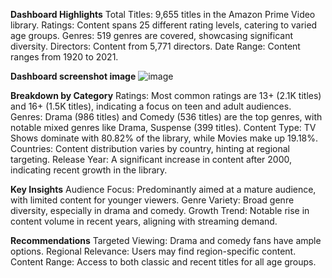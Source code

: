 **Dashboard Highlights**
Total Titles: 9,655 titles in the Amazon Prime Video library.
Ratings: Content spans 25 different rating levels, catering to varied age groups.
Genres: 519 genres are covered, showcasing significant diversity.
Directors: Content from 5,771 directors.
Date Range: Content ranges from 1920 to 2021.

**Dashboard screenshot image**
![image](https://github.com/user-attachments/assets/af616eb2-1617-47da-858d-7e9f297301dc)


**Breakdown by Category**
Ratings: Most common ratings are 13+ (2.1K titles) and 16+ (1.5K titles), indicating a focus on teen and adult audiences.
Genres: Drama (986 titles) and Comedy (536 titles) are the top genres, with notable mixed genres like Drama, Suspense (399 titles).
Content Type: TV Shows dominate with 80.82% of the library, while Movies make up 19.18%.
Countries: Content distribution varies by country, hinting at regional targeting.
Release Year: A significant increase in content after 2000, indicating recent growth in the library.

**Key Insights**
Audience Focus: Predominantly aimed at a mature audience, with limited content for younger viewers.
Genre Variety: Broad genre diversity, especially in drama and comedy.
Growth Trend: Notable rise in content volume in recent years, aligning with streaming demand.

**Recommendations**
Targeted Viewing: Drama and comedy fans have ample options.
Regional Relevance: Users may find region-specific content.
Content Range: Access to both classic and recent titles for all age groups.
